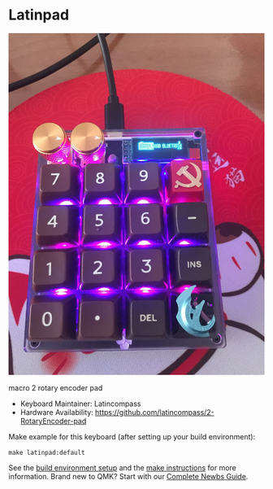 # Latinpad

![Latinpad](https://github.com/latincompass/2-RotaryEncoder-pad/blob/master/1.jpg)

macro 2 rotary encoder pad

* Keyboard Maintainer: Latincompass
* Hardware Availability: https://github.com/latincompass/2-RotaryEncoder-pad

Make example for this keyboard (after setting up your build environment):

    make latinpad:default

See the [build environment setup](https://docs.qmk.fm/#/getting_started_build_tools) and the [make instructions](https://docs.qmk.fm/#/getting_started_make_guide) for more information. Brand new to QMK? Start with our [Complete Newbs Guide](https://docs.qmk.fm/#/newbs).
